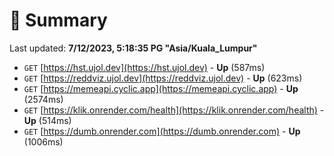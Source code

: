 # 📖 Summary
Last updated: **7/12/2023, 5:18:35 PG "Asia/Kuala_Lumpur"**

- `GET` [https://hst.ujol.dev](https://hst.ujol.dev) - **Up** (587ms)
- `GET` [https://reddviz.ujol.dev](https://reddviz.ujol.dev) - **Up** (623ms)
- `GET` [https://memeapi.cyclic.app](https://memeapi.cyclic.app) - **Up** (2574ms)
- `GET` [https://klik.onrender.com/health](https://klik.onrender.com/health) - **Up** (514ms)
- `GET` [https://dumb.onrender.com](https://dumb.onrender.com) - **Up** (1006ms)
